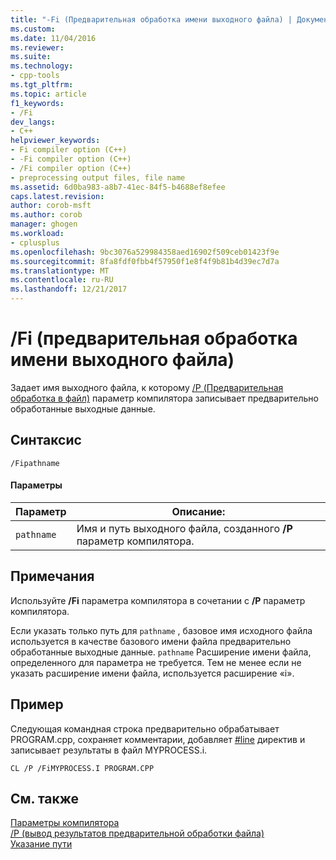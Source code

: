 ```yaml
---
title: "-Fi (Предварительная обработка имени выходного файла) | Документы Microsoft"
ms.custom: 
ms.date: 11/04/2016
ms.reviewer: 
ms.suite: 
ms.technology:
- cpp-tools
ms.tgt_pltfrm: 
ms.topic: article
f1_keywords:
- /Fi
dev_langs:
- C++
helpviewer_keywords:
- Fi compiler option (C++)
- -Fi compiler option (C++)
- /Fi compiler option (C++)
- preprocessing output files, file name
ms.assetid: 6d0ba983-a8b7-41ec-84f5-b4688ef8efee
caps.latest.revision: 
author: corob-msft
ms.author: corob
manager: ghogen
ms.workload:
- cplusplus
ms.openlocfilehash: 9bc3076a529984358aed16902f509ceb01423f9e
ms.sourcegitcommit: 8fa8fdf0fbb4f57950f1e8f4f9b81b4d39ec7d7a
ms.translationtype: MT
ms.contentlocale: ru-RU
ms.lasthandoff: 12/21/2017
---
```

# <a name="fi-preprocess-output-file-name"></a>/Fi (предварительная обработка имени выходного файла)
Задает имя выходного файла, к которому [/P (Предварительная обработка в файл)](../../build/reference/p-preprocess-to-a-file.md) параметр компилятора записывает предварительно обработанные выходные данные.  
  
## <a name="syntax"></a>Синтаксис  
  
```  
/Fipathname  
```  
  
#### <a name="parameters"></a>Параметры  
  
|Параметр|Описание:|  
|---------------|-----------------|  
|`pathname`|Имя и путь выходного файла, созданного **/P** параметр компилятора.|  
  
## <a name="remarks"></a>Примечания  
 Используйте **/Fi** параметра компилятора в сочетании с **/P** параметр компилятора.  
  
 Если указать только путь для `pathname` , базовое имя исходного файла используется в качестве базового имени файла предварительно обработанные выходные данные. `pathname` Расширение имени файла, определенного для параметра не требуется. Тем не менее если не указать расширение имени файла, используется расширение «i».  
  
## <a name="example"></a>Пример  
 Следующая командная строка предварительно обрабатывает PROGRAM.cpp, сохраняет комментарии, добавляет [#line](../../preprocessor/hash-line-directive-c-cpp.md) директив и записывает результаты в файл MYPROCESS.i.  
  
```  
CL /P /FiMYPROCESS.I PROGRAM.CPP  
```  
  
## <a name="see-also"></a>См. также  
 [Параметры компилятора](../../build/reference/compiler-options.md)   
 [/P (вывод результатов предварительной обработки файла)](../../build/reference/p-preprocess-to-a-file.md)   
 [Указание пути](../../build/reference/specifying-the-pathname.md)